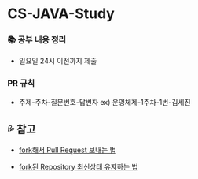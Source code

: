 # CS-JAVA-Study
### 📚 공부 내용 정리
- 일요일 24시 이전까지 제출

### PR 규칙
- 주제-주차-질문번호-답변자
ex) 운영체제-1주차-1번-김세진



💦 참고
---
- [fork해서 Pull Request 보내는 법](https://wayhome25.github.io/git/2017/07/08/git-first-pull-request-story/)

- [fork된 Repository 최신상태 유지하는 법](https://jybaek.tistory.com/775)
